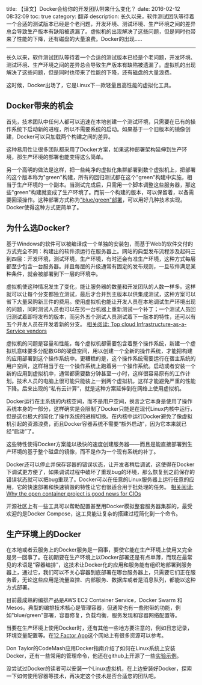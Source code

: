title: 【译文】Docker会给你的开发团队带来什么变化？ 
date: 2016-02-12 08:32:09
toc: true
category: 翻译
description: 长久以来，软件测试团队等待着一个合适的测试版本已经是个老问题，开发环境、测试环境、生产环境之间的差异总会导致生产版本有缺陷被遗漏了。虚拟机的出现解决了这些问题，但是同时也带来了性能的下降，还有磁盘的大量浪费。Docker的出现.....

---

长久以来，软件测试团队等待着一个合适的测试版本已经是个老问题，开发环境、测试环境、生产环境之间的差异总会导致生产版本有缺陷被遗漏了。虚拟机的出现解决了这些问题，但是同时也带来了性能的下降，还有磁盘的大量浪费。

这时候，Docker出场了，它是Linux下一款轻量且高性能的虚拟化工具。

## Docker带来的机会

首先，技术团队中任何人都可以迅速在本地创建一个测试环境，只需要在已有的操作系统下启动新的进程，所以不需要系统的启动。如果基于一个旧版本的镜像创建，Docker可以只加载两个构建之间的差异。

这种易用性让很多团队都采用了Docker方案，如果这种部署架构延伸到生产环境，那生产环境的部署也能变得这么简单。

另一个高明的做法是这样，把一些纯净的虚拟化集群部署到数个虚拟机上，把部署的这个版本称为"green"构建，所有的回归测试都在这个"green"构建中实施，相当于生产环境的一个副本。当测试完成后，只需用一个脚本调整这些服务器，那这些"green"构建就变成了生产环境了。而前一个构建的版本，可以保留着，以备需要回滚操作。这种部署方式称为["blue/green"部署](http://martinfowler.com/bliki/BlueGreenDeployment.html)，可以用好几种技术实现。
Docker使得这种方式更简单了。

## 为什么选Docker?

基于Windows的软件可以被编译成一个单独的安装包，而基于Web的软件交付的方式完全不同：构建出的软件须运行在服务器上。网站的典型发布流程涉及起码三到四层：开发环境，测试环境，生产环境，有时还会有准生产环境，这种方式每层都至少包含一台服务器。并且每层的升级通常有固定的发布规则，一旦软件满足某种条件，就会被部署到下一层的环境中。

虚拟机使这种情况发生了变化，能让服务器的数量和开发团队的人数一样多。这样就可以让每个分支都独立测试，最后才合并到主版本以供集成测试，这种方案可以省下大量采购新三件的费用。使用虚拟机也能让开发人员在本地调试生产环境出现的问题，同时测试人员也可以在另一台机器上重新测试一个补丁；一个测试人员回归测试着即将发布的版本，而另外五个测试人员测试着下一版本的特性，还可以有五个开发人员在开发着新的分支。
[相关阅读: Top cloud Infrastructure-as-a-Service vendors](http://www.cio.com/article/2947282/cloud-infrastructure/top-cloud-infrastructure-as-a-service-vendors.html)

虚拟机的问题是容量和性能，每个虚拟机都需要包含着整个操作系统，新建一个虚拟机意味要多分配数GB的硬盘空间，用以创建一个全新的操作系统，才能把构建的应用部署到这个操作系统中。更糟糕的是，这个操作系统需要运行在宿主系统的用户空间，这样相当于在一个操作系统上跑着另一个操作系统。启动或者安装一个新的应用到虚拟机中，通常都需要数分钟甚至一小时，这样很容易原有的工作计划。技术人员的电脑上很可能只能装上一到两个虚拟机，这样才能避免严重的性能下降。后来出现的“私有云计算”，就是这种方案延伸到在网络上使用虚拟机。

Docker运行在主系统的内核空间，而不是用户空间，换言之它本身是使用了操作系统本身的一部分，这样确实是会限制了Docker只能是在现代Linux内核中运行，但是这也极大的简化了操作系统的进程切换。在内核中运行Docker避免了像虚拟机引起的资源浪费，而且Docker容器系统不需要“额外启动”，因为它本来就已经“启动”了。

这些特性使得Docker方案能以极快的速度创建服务器——而且是能直接部署到生产环境的基于整个磁盘的镜像，而不是作为一个现有系统的补丁。

Docker还可以停止并保存容器的错误状态，让开发者稍后调试，这使得在Docker下调试更方便了，如果调试过程中破坏了重现bug的环境，那么恢复到之前保存的错误状态就可以把bug重现了。Docker可以在任意的Linux服务器上运行任意的应用，它的快速部署和快速销毁的特性让它也很适合用于批处理的任务。
[相关阅读: Why the open container project is good news for CIOs](http://www.cio.com/article/2951834/virtualization/why-the-open-container-project-is-good-news-for-cios.html)

开源社区上有一些工具可以帮助配置甚至用Docker模拟整套服务器集群的，最受欢迎的是Docker Compose，这工具能让复杂的搭建过程简化到一个命令。

## 生产环境上的Docker

在本地或者云服务上的Docker服务是一回事，要使它能在生产环境上使用又完全是另一回事了。在初期要在生产环境上以Docker部署还是有点单薄，而现在最常见的术语是“容器编排”，这技术让Docker化的应用和服务能有组织地部署到服务器上，通过它，我们可以不关心容器到底部署在哪台服务器上，只需要它们正在服务着，无论这些应用是流量监控、内部服务、数据库或者是消息队列，都能以这种方式部署。

目前最成熟的编排产品是AWS EC2 Container Service，Docker Swarm 和 Mesos。典型的编排技术核心是管理容器，但通常也有一些附带的功能，例如"blue/green"部署，容器修复，负载均衡，服务发现和容器网络配置等。

当要在生产环境上使用Docker时，还有其他一些地方要注意的，例如日志记录，环境变量配置等。在[12 Factor App](http://12factor.net/)这个网站上有很多资源可以参考。

Don Taylor的CodeMash应用Docker指南介绍了如何在Linux系统上安装Docker，还有一些常用的管理命令，他还在github上开源了一些[实验示例](https://github.com/TechConf/CodeMash2015/tree/master/Get%20Shipping%20with%20Docker)。

没尝试过Docker的读者可以安装一个Linux虚拟机，在上边安装好Docker，探索一下如何使用容器等技术，再决定这个技术是否合适您的团队吧。


